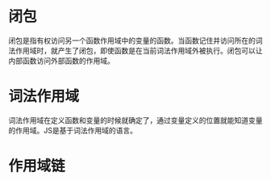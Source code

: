 # 闭包

闭包是指有权访问另一个函数作用域中的变量的函数。当函数记住并访问所在的词法作用域时，就产生了闭包，即使函数是在当前词法作用域外被执行。闭包可以让内部函数访问外部函数的作用域。

# 词法作用域

词法作用域在定义函数和变量的时候就确定了，通过变量定义的位置就能知道变量的作用域。JS是基于词法作用域的语言。

# 作用域链

